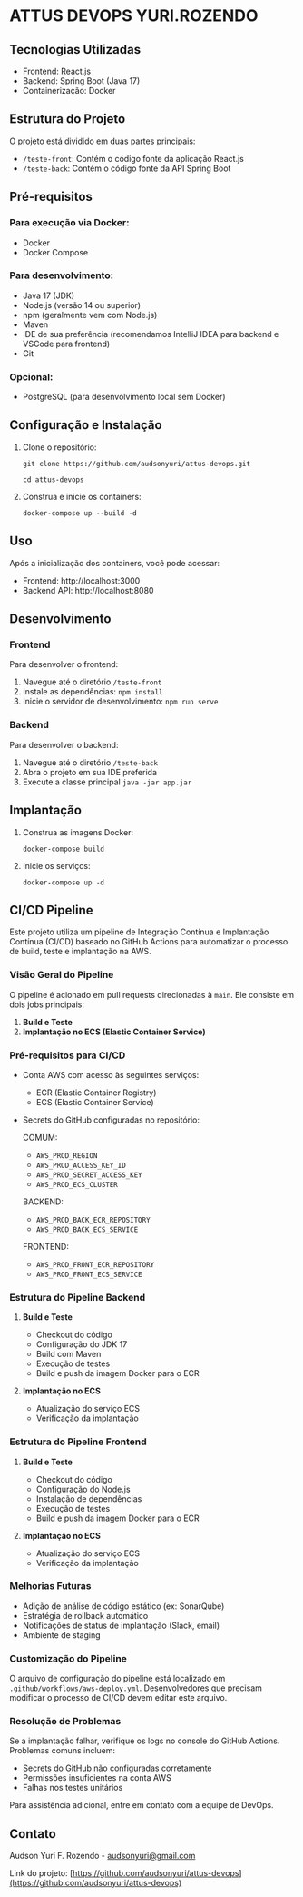# ATTUS DEVOPS YURI.ROZENDO

## Tecnologias Utilizadas

- Frontend: React.js
- Backend: Spring Boot (Java 17)
- Containerização: Docker

## Estrutura do Projeto

O projeto está dividido em duas partes principais:

- `/teste-front`: Contém o código fonte da aplicação React.js
- `/teste-back`: Contém o código fonte da API Spring Boot

## Pré-requisitos

### Para execução via Docker:
- Docker
- Docker Compose

### Para desenvolvimento:
- Java 17 (JDK)
- Node.js (versão 14 ou superior)
- npm (geralmente vem com Node.js)
- Maven
- IDE de sua preferência (recomendamos IntelliJ IDEA para backend e VSCode para frontend)
- Git

### Opcional:
- PostgreSQL (para desenvolvimento local sem Docker)

## Configuração e Instalação

1. Clone o repositório:

   `git clone https://github.com/audsonyuri/attus-devops.git`
   
   `cd attus-devops`

3. Construa e inicie os containers:

   `docker-compose up --build -d`


## Uso

Após a inicialização dos containers, você pode acessar:

- Frontend: http://localhost:3000
- Backend API: http://localhost:8080

## Desenvolvimento

### Frontend

Para desenvolver o frontend:

1. Navegue até o diretório `/teste-front`
2. Instale as dependências: `npm install`
3. Inicie o servidor de desenvolvimento: `npm run serve`

### Backend

Para desenvolver o backend:

1. Navegue até o diretório `/teste-back`
2. Abra o projeto em sua IDE preferida
3. Execute a classe principal `java -jar app.jar`

## Implantação

1. Construa as imagens Docker:
   
   `docker-compose build`
   
2. Inicie os serviços:
   
   `docker-compose up -d`
   

## CI/CD Pipeline

Este projeto utiliza um pipeline de Integração Contínua e Implantação Contínua (CI/CD) baseado no GitHub Actions para automatizar o processo de build, teste e implantação na AWS.

### Visão Geral do Pipeline

O pipeline é acionado em pull requests direcionadas à `main`. Ele consiste em dois jobs principais:

1. **Build e Teste**
2. **Implantação no ECS (Elastic Container Service)**

### Pré-requisitos para CI/CD

- Conta AWS com acesso às seguintes serviços:
  - ECR (Elastic Container Registry)
  - ECS (Elastic Container Service)
- Secrets do GitHub configuradas no repositório:

  COMUM:
  - `AWS_PROD_REGION`
  - `AWS_PROD_ACCESS_KEY_ID`
  - `AWS_PROD_SECRET_ACCESS_KEY`
  - `AWS_PROD_ECS_CLUSTER`

  BACKEND:
  - `AWS_PROD_BACK_ECR_REPOSITORY`
  - `AWS_PROD_BACK_ECS_SERVICE`

  FRONTEND:
  - `AWS_PROD_FRONT_ECR_REPOSITORY`
  - `AWS_PROD_FRONT_ECS_SERVICE`
  
### Estrutura do Pipeline Backend

1. **Build e Teste**
   - Checkout do código
   - Configuração do JDK 17
   - Build com Maven
   - Execução de testes
   - Build e push da imagem Docker para o ECR

2. **Implantação no ECS**
   - Atualização do serviço ECS
   - Verificação da implantação

### Estrutura do Pipeline Frontend

1. **Build e Teste**
   - Checkout do código
   - Configuração do Node.js
   - Instalação de dependências
   - Execução de testes
   - Build e push da imagem Docker para o ECR

2. **Implantação no ECS**
   - Atualização do serviço ECS
   - Verificação da implantação

### Melhorias Futuras

- Adição de análise de código estático (ex: SonarQube)
- Estratégia de rollback automático
- Notificações de status de implantação (Slack, email)
- Ambiente de staging

### Customização do Pipeline

O arquivo de configuração do pipeline está localizado em `.github/workflows/aws-deploy.yml`. Desenvolvedores que precisam modificar o processo de CI/CD devem editar este arquivo.

### Resolução de Problemas

Se a implantação falhar, verifique os logs no console do GitHub Actions. Problemas comuns incluem:

- Secrets do GitHub não configuradas corretamente
- Permissões insuficientes na conta AWS
- Falhas nos testes unitários

Para assistência adicional, entre em contato com a equipe de DevOps.

## Contato

Audson Yuri F. Rozendo - audsonyuri@gmail.com

Link do projeto: [https://github.com/audsonyuri/attus-devops](https://github.com/audsonyuri/attus-devops)
